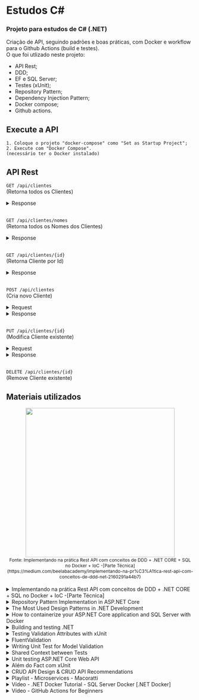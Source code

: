 # Estudos C#

### Projeto para estudos de C# (.NET)

Criação de API, seguindo padrões e boas práticas, com Docker e workflow para o Github Actions (build e testes).</br>
O que foi utlizado neste projeto:
- API Rest;
- DDD;
- EF e SQL Server;
- Testes (xUnit);
- Repository Pattern;
- Dependency Injection Pattern;
- Docker compose;
- Github actions.

## Execute a API

    1. Coloque o projeto "docker-compose" como "Set as Startup Project";
    2. Execute com "Docker Compose".
    (necessário ter o Docker instalado)
## API Rest

`GET /api/clientes`
</br>(Retorna todos os Clientes)

<details>
<summary>Response</summary>
    [
        {
        "id": 0,
        "nomeCompleto": "Nome Completo",
        "telefone": "(99) 99999-9999",
        "email": "email@email.com",
        "endereco": "Rua Tal"
        }
    ]
</details>
</br>

`GET /api/clientes/nomes`
</br>(Retorna todos os Nomes dos Clientes)

<details>
<summary>Response</summary>
    [
        {
            "id": 0,
            "nomeCompleto": "Nome Completo
        }
    ]
</details>
</br>

`GET /api/clientes/{id}`
</br>(Retorna Cliente por Id)

<details>
<summary>Response</summary>
    {
    "id": 0,
    "nomeCompleto": "Nome Completo",
    "telefone": "(99) 99999-9999",
    "email": "email@email.com",
    "endereco": "Rua Tal"
    }
</details>
</br>

`POST /api/clientes`
</br>(Cria novo Cliente)

<details>
<summary>Request</summary>
    {
    "nomeCompleto": "Nome Completo",
    "telefone": "(99) 99999-9999",
    "email": "email@email.com",
    "endereco": "Rua Tal"
    }
</details>
<details>
<summary>Response</summary>
    {
    "id": 0,
    "nomeCompleto": "Nome Completo",
    "telefone": "(99) 99999-9999",
    "email": "email@email.com",
    "endereco": "Rua Tal"
    }
</details>
</br>

`PUT /api/clientes/{id}`
</br>(Modifica Cliente existente)

<details>
<summary>Request</summary>
    {
    "nomeCompleto": "Nome Completo",
    "telefone": "(99) 99999-9999",
    "email": "email@email.com",
    "endereco": "Rua Tal"
    }
</details>
<details>
<summary>Response</summary>
    {
    "id": 0,
    "nomeCompleto": "Nome Completo",
    "telefone": "(99) 99999-9999",
    "email": "email@email.com",
    "endereco": "Rua Tal"
    }
</details>
</br>

`DELETE /api/clientes/{id}`
</br>(Remove Cliente existente)

## Materiais utilizados

<div style="display: flex; flex-direction: column;justify-content: center">
    <div style="text-align: center; width: 100%">
        <img src="https://miro.medium.com/v2/resize:fit:720/format:webp/0*3LCl6RxN9cyYyl8z.jpeg" width="400px">
    </div>
    <span style="font-size: 12px; text-align: center; width: 100%">Fonte: Implementando na prática Rest API com conceitos de DDD + .NET CORE + SQL no Docker + IoC -[Parte Técnica]</br>
(https://medium.com/beelabacademy/implementando-na-pr%C3%A1tica-rest-api-com-conceitos-de-ddd-net-2160291a44b7)
</span>
</div>
</br>

<details>
<summary>Implementando na prática Rest API com conceitos de DDD + .NET CORE + SQL no Docker + IoC -[Parte Técnica]</summary>
https://medium.com/beelabacademy/implementando-na-pr%C3%A1tica-rest-api-com-conceitos-de-ddd-net-2160291a44b7
</details>
<details>
<summary>Repository Pattern Implementation in ASP.NET Core</summary>
https://medium.com/net-core/repository-pattern-implementation-in-asp-net-core-21e01c6664d7
</details>
<details>
<summary>The Most Used Design Patterns in .NET Development</summary>
https://medium.com/@gustavorestani/the-most-used-design-patterns-in-net-development-80d76f9fb6b
</details>
<details>
<summary>How to containerize your ASP.NET Core application and SQL Server with Docker</summary>
https://www.twilio.com/blog/containerize-your-aspdotnet-core-application-and-sql-server-with-docker
</details>
<details>
<summary>Building and testing .NET</summary>
https://docs.github.com/en/actions/automating-builds-and-tests/building-and-testing-net
</details>
<details>
<summary>Testing Validation Attributes with xUnit</summary>
https://www.codeproject.com/Tips/5268823/Testing-Validation-Attributes-with-xUnit
</details>
<details>
<summary>FluentValidation</summary>
https://docs.fluentvalidation.net/en/latest/index.html
</details>
<details>
<summary>Writing Unit Test for Model Validation</summary>
https://bytelanguage.com/2020/07/31/writing-unit-test-for-model-validation/
</details>
<details>
<summary>Shared Context between Tests</summary>
https://xunit.net/docs/shared-context
</details>
<details>
<summary>Unit testing ASP.NET Core Web API</summary>
https://www.damirscorner.com/blog/posts/20220805-UnitTestingAspNetCoreWebApi.html
</details>
<details>
<summary>Além do Fact com xUnit</summary>
https://medium.com/thiagobarradas/alem-do-fact-com-xunit-dotnet-6a52b69a50d2
</details>
<details>
<summary>CRUD API Design & CRUD API Recommendations</summary>
https://blog.stoplight.io/crud-api-design
</details>
<details>
<summary>Playlist - Microservices - Macoratti</summary>
https://www.youtube.com/playlist?list=PLJ4k1IC8GhW24-nppbX0n0OE3DBGhsYEs
</details>
<details>
<summary>Vídeo - .NET Docker Tutorial - SQL Server Docker [.NET Docker]</summary>
https://www.youtube.com/watch?v=hpLvXNASyTI
</details>
<details>
<summary>Vídeo - GitHub Actions for Beginners</summary>
https://www.youtube.com/watch?v=hoN9r86D72U
</details>
</br>